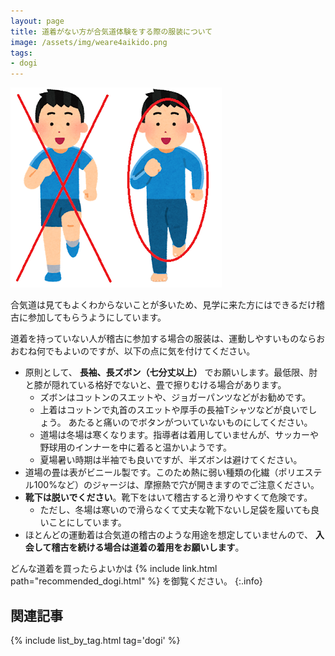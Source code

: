 ```yaml
---
layout: page
title: 道着がない方が合気道体験をする際の服装について
image: /assets/img/weare4aikido.png
tags:
- dogi
---
```

![服装の例](/assets/img/weare4aikido.png)

合気道は見てもよくわからないことが多いため、見学に来た方にはできるだけ稽古に参加してもらうようにしています。

道着を持っていない人が稽古に参加する場合の服装は、運動しやすいものならおおむね何でもよいのですが、以下の点に気を付けてください。

- 原則として、 **長袖、長ズボン（七分丈以上）** でお願いします。最低限、肘と膝が隠れている格好でないと、畳で擦りむける場合があります。
    - ズボンはコットンのスエットや、ジョガーパンツなどがお勧めです。
    - 上着はコットンで丸首のスエットや厚手の長袖Tシャツなどが良いでしょう。
      あたると痛いのでボタンがついていないものにしてください。
    - 道場は冬場は寒くなります。指導者は着用していませんが、サッカーや野球用のインナーを中に着ると温かいようです。
    - 夏場暑い時期は半袖でも良いですが、半ズボンは避けてください。
- 道場の畳は表がビニール製です。このため熱に弱い種類の化繊（ポリエステル100%など）のジャージは、摩擦熱で穴が開きますのでご注意ください。
- **靴下は脱いでください**。靴下をはいて稽古すると滑りやすくて危険です。
    - ただし、冬場は寒いので滑らなくて丈夫な靴下ないし足袋を履いても良いことにしています。
- ほとんどの運動着は合気道の稽古のような用途を想定していませんので、 **入会して稽古を続ける場合は道着の着用をお願いします**。

どんな道着を買ったらよいかは {% include link.html path="recommended_dogi.html" %} を御覧ください。
{:.info}

## 関連記事

{% include list_by_tag.html tag='dogi' %}
